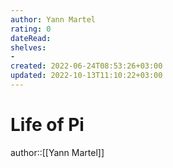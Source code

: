 ```yaml
---
author: Yann Martel
rating: 0
dateRead: 
shelves: 
- 
created: 2022-06-24T08:53:26+03:00
updated: 2022-10-13T11:10:22+03:00
---
```

# Life of Pi

author::[[Yann Martel]]